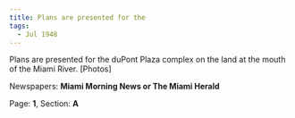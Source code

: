 ```yaml
---  
title: Plans are presented for the  
tags:  
  - Jul 1948  
---  
```

  
Plans are presented for the duPont Plaza complex on the land at the mouth of the Miami River. [Photos]  
  
Newspapers: **Miami Morning News or The Miami Herald**  
  
Page: **1**, Section: **A** 
